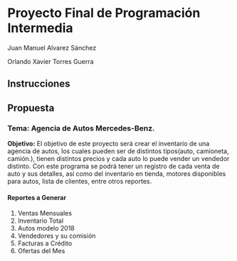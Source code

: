 <h1>Proyecto Final de Programación Intermedia</h1>
<p>Juan Manuel Alvarez Sánchez</p>
<p>Orlando Xavier Torres Guerra </p>
<h2>Instrucciones</h2>

<h2>Propuesta</h2>
<h3>Tema: Agencia de Autos Mercedes-Benz.</h3>
<p><b>Objetivo:</b> El objetivo de este proyecto será crear el inventario de una agencia de autos, los cuales pueden ser de distintos tipos(auto, camioneta, camión.), tienen distintos precios y cada auto lo puede vender un vendedor distinto. Con este programa se podrá tener un registro de cada venta de auto y sus detalles, así como del inventario en tienda, motores disponibles para autos, lista de clientes, entre otros reportes.</p>
<h4>Reportes a Generar</h4>
<ol>
  <li>Ventas Mensuales</li>
  <li>Inventario Total</li>
  <li>Autos modelo 2018</li>
  <li>Vendedores y su comisión</li>
  <li>Facturas a Crédito</li>
  <li>Ofertas del Mes</li>
</ol>
